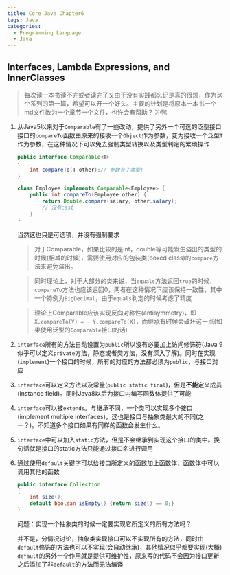 ```yaml
---
title: Core Java Chapter6
tags: Java
categories:
  - Programming Language
  - Java
---
```

## Interfaces, Lambda Expressions, and InnerClasses
> 每次读一本书读不完或者读完了又由于没有实践都忘记是真的很烦，作为这个系列的第一篇，希望可以开一个好头。主要的计划是将原本一本书一个md文件改为一个章节一个文件，也许会有帮助？ 冲鸭

1. 从Java5以来对于`Comparable`有了一些改动，提供了另外一个可选的泛型接口接口的`compareTo`函数由原来的接收一个`Object`作为参数，变为接收一个泛型`T`作为参数，在这种情况下可以免去强制类型转换以及类型判定的繁琐操作
   ```Java
   public interface Comparable<T>
   {
       int compareTo(T other);// 参数有了类型T
   }

   class Employee implements Comparable<Employee> {
       public int compareTo(Employee other) {
           return Double.compare(salary, other.salary);
           // 没有cast
       }
   }
   ```
   当然这也只是可选项，并没有强制要求
   > 对于Comparable，如果比较的是int，double等可能发生溢出的类型的时候(相减的时候)，需要使用对应的包装类(boxed class)的`compare`方法来避免溢出。

   > 同时理论上，对于大部分的类来说，当`equals`方法返回`true`的时候，`compareTo`方法也应该返回0，两者在这种情况下应该保持一致性，其中一个特例为`BigDecimal`，由于`equals`判定的时候考虑了精度

   > 理论上Comparable应该实现反向对称性(antisymmetry)，即`X.compareTo(Y) = - Y.compareTo(X)`，而继承有时候会破坏这一点(如果使用泛型的`Comparable`接口的话)
2. `interface`所有的方法自动设置为`public`所以没有必要加上访问修饰符(Java 9似乎可以定义`private`方法，静态或者类方法，没有深入了解)。同时在实现(`implement`)一个接口的时候，所有的对应的方法都必须为`public`，与接口对应
3. `interface`可以定义方法以及常量(`public static final`)，但是**不能**定义成员(instance field)。同时Java8以后为接口内编写函数体提供了可能
4. `interface`可以被`extends`。与继承不同，一个类可以实现多个接口(implement multiple interfaces)，这也是接口与抽象类最大的不同(之一？)。不知道多个接口如果有同样的函数会发生什么。
5. `interface`中可以加入`static`方法，但是不会继承到实现这个接口的类中。换句话就是接口的static方法只能通过接口名进行调用
6. 通过使用`default`关键字可以给接口所定义的函数加上函数体，函数体中可以调用其他的函数
   ```Java
   public interface Collection
   {
       int size();
       default boolean isEmpty() {return size() == 0;}
   }
   ```
   问题：实现一个抽象类的时候一定要实现它所定义的所有方法吗？

   并不是，分情况讨论，抽象类实现接口可以不实现所有的方法，同时由`default`修饰的方法也可以不实现(会自动继承)，其他情况似乎都要实现(大概)
   `default`的另外一个作用就是提供可维护性，原来写的代码不会因为接口更新之后添加了非`default`的方法而无法编译
